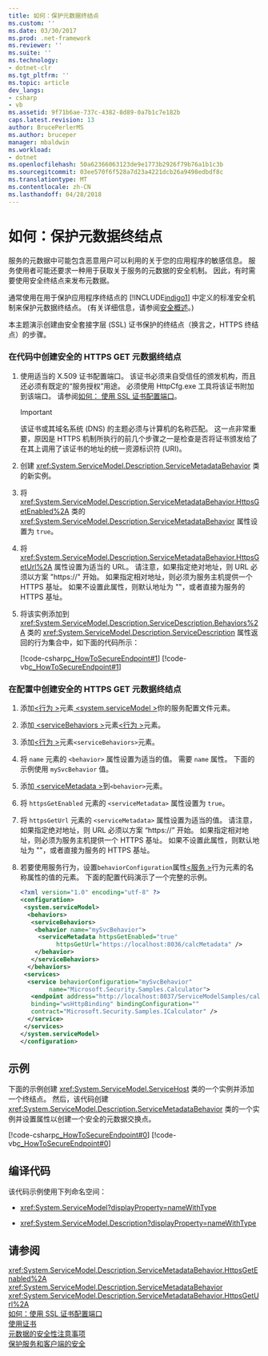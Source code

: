 ```yaml
---
title: 如何：保护元数据终结点
ms.custom: ''
ms.date: 03/30/2017
ms.prod: .net-framework
ms.reviewer: ''
ms.suite: ''
ms.technology:
- dotnet-clr
ms.tgt_pltfrm: ''
ms.topic: article
dev_langs:
- csharp
- vb
ms.assetid: 9f71b6ae-737c-4382-8d89-0a7b1c7e182b
caps.latest.revision: 13
author: BrucePerlerMS
ms.author: bruceper
manager: mbaldwin
ms.workload:
- dotnet
ms.openlocfilehash: 50a62366063123de9e1773b2926f79b76a1b1c3b
ms.sourcegitcommit: 03ee570f6f528a7d23a4221dcb26a9498edbdf8c
ms.translationtype: MT
ms.contentlocale: zh-CN
ms.lasthandoff: 04/28/2018
---
```

# <a name="how-to-secure-metadata-endpoints"></a>如何：保护元数据终结点
服务的元数据中可能包含恶意用户可以利用的关于您的应用程序的敏感信息。 服务使用者可能还要求一种用于获取关于服务的元数据的安全机制。 因此，有时需要使用安全终结点来发布元数据。  
  
 通常使用在用于保护应用程序终结点的 [!INCLUDE[indigo1](../../../../includes/indigo1-md.md)] 中定义的标准安全机制来保护元数据终结点。 (有关详细信息，请参阅[安全概述](../../../../docs/framework/wcf/feature-details/security-overview.md)。)  
  
 本主题演示创建由安全套接字层 (SSL) 证书保护的终结点（换言之，HTTPS 终结点）的步骤。  
  
### <a name="to-create-a-secure-https-get-metadata-endpoint-in-code"></a>在代码中创建安全的 HTTPS GET 元数据终结点  
  
1.  使用适当的 X.509 证书配置端口。 该证书必须来自受信任的颁发机构，而且还必须有既定的“服务授权”用途。 必须使用 HttpCfg.exe 工具将该证书附加到该端口。 请参阅[如何： 使用 SSL 证书配置端口](../../../../docs/framework/wcf/feature-details/how-to-configure-a-port-with-an-ssl-certificate.md)。  
  
    > [!IMPORTANT]
    >  该证书或其域名系统 (DNS) 的主题必须与计算机的名称匹配。 这一点非常重要，原因是 HTTPS 机制所执行的前几个步骤之一是检查是否将证书颁发给了在其上调用了该证书的地址的统一资源标识符 (URI)。  
  
2.  创建 <xref:System.ServiceModel.Description.ServiceMetadataBehavior> 类的新实例。  
  
3.  将 <xref:System.ServiceModel.Description.ServiceMetadataBehavior.HttpsGetEnabled%2A> 类的 <xref:System.ServiceModel.Description.ServiceMetadataBehavior> 属性设置为 `true`。  
  
4.  将 <xref:System.ServiceModel.Description.ServiceMetadataBehavior.HttpsGetUrl%2A> 属性设置为适当的 URL。 请注意，如果指定绝对地址，则 URL 必须以方案 "https://" 开始。 如果指定相对地址，则必须为服务主机提供一个 HTTPS 基址。 如果不设置此属性，则默认地址为 ""，或者直接为服务的 HTTPS 基址。  
  
5.  将该实例添加到 <xref:System.ServiceModel.Description.ServiceDescription.Behaviors%2A> 类的 <xref:System.ServiceModel.Description.ServiceDescription> 属性返回的行为集合中，如下面的代码所示：  
  
     [!code-csharp[c_HowToSecureEndpoint#1](../../../../samples/snippets/csharp/VS_Snippets_CFX/c_howtosecureendpoint/cs/source.cs#1)]
     [!code-vb[c_HowToSecureEndpoint#1](../../../../samples/snippets/visualbasic/VS_Snippets_CFX/c_howtosecureendpoint/vb/source.vb#1)]  
  
### <a name="to-create-a-secure-https-get-metadata-endpoint-in-configuration"></a>在配置中创建安全的 HTTPS GET 元数据终结点  
  
1.  添加[\<行为 >](../../../../docs/framework/configure-apps/file-schema/wcf/behaviors.md)元素[ \<system.serviceModel >](../../../../docs/framework/configure-apps/file-schema/wcf/system-servicemodel.md)你的服务配置文件元素。  
  
2.  添加[ \<serviceBehaviors >](../../../../docs/framework/configure-apps/file-schema/wcf/servicebehaviors.md)元素[\<行为 >](../../../../docs/framework/configure-apps/file-schema/wcf/behaviors.md)元素。  
  
3.  添加[\<行为 >](../../../../docs/framework/configure-apps/file-schema/wcf/behavior-of-servicebehaviors.md)元素`<serviceBehaviors>`元素。  
  
4.  将 `name` 元素的 `<behavior>` 属性设置为适当的值。 需要 `name` 属性。 下面的示例使用 `mySvcBehavior` 值。  
  
5.  添加[ \<serviceMetadata >](../../../../docs/framework/configure-apps/file-schema/wcf/servicemetadata.md)到`<behavior>`元素。  
  
6.  将 `httpsGetEnabled` 元素的 `<serviceMetadata>` 属性设置为 `true`。  
  
7.  将 `httpsGetUrl` 元素的 `<serviceMetadata>` 属性设置为适当的值。 请注意，如果指定绝对地址，则 URL 必须以方案 “https://” 开始。 如果指定相对地址，则必须为服务主机提供一个 HTTPS 基址。 如果不设置此属性，则默认地址为 ""，或者直接为服务的 HTTPS 基址。  
  
8.  若要使用服务行为，设置`behaviorConfiguration`属性[\<服务 >](../../../../docs/framework/configure-apps/file-schema/wcf/service.md)行为元素的名称属性的值的元素。 下面的配置代码演示了一个完整的示例。  
  
    ```xml  
    <?xml version="1.0" encoding="utf-8" ?>  
    <configuration>  
     <system.serviceModel>  
      <behaviors>  
       <serviceBehaviors>  
        <behavior name="mySvcBehavior">  
         <serviceMetadata httpsGetEnabled="true"   
              httpsGetUrl="https://localhost:8036/calcMetadata" />  
        </behavior>  
       </serviceBehaviors>  
      </behaviors>  
     <services>  
      <service behaviorConfiguration="mySvcBehavior"   
            name="Microsoft.Security.Samples.Calculator">  
       <endpoint address="http://localhost:8037/ServiceModelSamples/calculator"  
       binding="wsHttpBinding" bindingConfiguration=""     
       contract="Microsoft.Security.Samples.ICalculator" />  
      </service>  
     </services>  
    </system.serviceModel>  
    </configuration>  
    ```  
  
## <a name="example"></a>示例  
 下面的示例创建 <xref:System.ServiceModel.ServiceHost> 类的一个实例并添加一个终结点。 然后，该代码创建 <xref:System.ServiceModel.Description.ServiceMetadataBehavior> 类的一个实例并设置属性以创建一个安全的元数据交换点。  
  
 [!code-csharp[c_HowToSecureEndpoint#0](../../../../samples/snippets/csharp/VS_Snippets_CFX/c_howtosecureendpoint/cs/source.cs#0)]
 [!code-vb[c_HowToSecureEndpoint#0](../../../../samples/snippets/visualbasic/VS_Snippets_CFX/c_howtosecureendpoint/vb/source.vb#0)]  
  
## <a name="compiling-the-code"></a>编译代码  
 该代码示例使用下列命名空间：  
  
-   <xref:System.ServiceModel?displayProperty=nameWithType>  
  
-   <xref:System.ServiceModel.Description?displayProperty=nameWithType>  
  
## <a name="see-also"></a>请参阅  
 <xref:System.ServiceModel.Description.ServiceMetadataBehavior.HttpsGetEnabled%2A>  
 <xref:System.ServiceModel.Description.ServiceMetadataBehavior>  
 <xref:System.ServiceModel.Description.ServiceMetadataBehavior.HttpsGetUrl%2A>  
 [如何：使用 SSL 证书配置端口](../../../../docs/framework/wcf/feature-details/how-to-configure-a-port-with-an-ssl-certificate.md)  
 [使用证书](../../../../docs/framework/wcf/feature-details/working-with-certificates.md)  
 [元数据的安全性注意事项](../../../../docs/framework/wcf/feature-details/security-considerations-with-metadata.md)  
 [保护服务和客户端的安全](../../../../docs/framework/wcf/feature-details/securing-services-and-clients.md)
